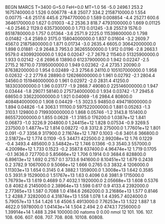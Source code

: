 BEGN
MARCS T=3400 G=5.0 FeH=0.0 MT=1.0
                  56
-5.0 2496.1 253.2 1675740000.0 1.526 0.006778 
-4.8 2507.7 334.2 2158710000.0 1.554 0.00775 
-4.6 2517.6 445.6 2794770000.0 1.589 0.008854 
-4.4 2527.1 600.6 3646170000.0 1.627 0.01003 
-4.2 2536.3 818.7 4793100000.0 1.669 0.01125 
-4.0 2546.2 1129.0 6357300000.0 1.713 0.01245 
-3.8 2557.9 1576.0 8518780000.0 1.757 0.01364 
-3.6 2571.9 2225.0 11539800000.0 1.798 0.01482 
-3.4 2589.0 3175.0 15804000000.0 1.837 0.01604 
-3.2 2609.7 4567.0 21875800000.0 1.871 0.01734 
-3.0 2635.4 6605.0 30642000000.0 1.898 0.01881 
-2.9 2648.3 7953.0 36265500000.0 1.912 0.0196 
-2.8 2663.1 9579.0 43099200000.0 1.924 0.02047 
-2.7 2679.2 11540.0 51325900000.0 1.933 0.02142 
-2.6 2696.6 13890.0 61237900000.0 1.942 0.02247 
-2.5 2715.2 16710.0 73195000000.0 1.949 0.02362 
-2.4 2735.1 20090.0 87638200000.0 1.954 0.02489 
-2.3 2756.6 24110.0 105107000000.0 1.958 0.02632 
-2.2 2779.6 28890.0 126266000000.0 1.961 0.02792 
-2.1 2804.4 34560.0 151946000000.0 1.961 0.02972 
-2.0 2831.4 41250.0 183303000000.0 1.96 0.03177 
-1.9 2868.7 49080.0 225146000000.0 1.947 0.03444 
-1.8 2907.1 58140.0 275734000000.0 1.934 0.03742 
-1.7 2945.6 68650.0 336220000000.0 1.921 0.04069 
-1.6 2984.4 80800.0 408484000000.0 1.908 0.04429 
-1.5 3023.5 94850.0 494718000000.0 1.894 0.04826 
-1.4 3063.1 111100.0 597522000000.0 1.881 0.05263 
-1.3 3103.1 129800.0 719930000000.0 1.868 0.05746 
-1.2 3143.8 151400.0 865572000000.0 1.855 0.0628 
-1.1 3185.0 176200.0 1.0387e+12 1.841 0.06873 
-1.0 3226.9 204800.0 1.24415e+12 1.828 0.07534 
-0.9 3269.5 237500.0 1.4877e+12 1.814 0.08272 
-0.8 3312.8 275000.0 1.77601e+12 1.801 0.091 
-0.7 3356.9 317900.0 2.11674e+12 1.787 0.1003 
-0.6 3401.6 366800.0 2.51872e+12 1.774 0.1109 
-0.5 3447.1 422500.0 2.99208e+12 1.76 0.1229 
-0.4 3493.4 485600.0 3.54842e+12 1.746 0.1366 
-0.3 3540.3 557000.0 4.20098e+12 1.733 0.1523 
-0.2 3587.8 637400.0 4.96474e+12 1.719 0.1705 
-0.1 3636.0 727700.0 5.85666e+12 1.706 0.1914 
0.0 3684.6 828800.0 6.89613e+12 1.692 0.2157 
0.1 3733.6 941600.0 8.10451e+12 1.679 0.2438 
0.2 3782.9 1067000.0 9.5066e+12 1.666 0.2765 
0.3 3832.4 1206000.0 1.11303e+13 1.654 0.3145 
0.4 3882.1 1359000.0 1.3008e+13 1.642 0.3585 
0.5 3931.9 1529000.0 1.51767e+13 1.63 0.4096 
0.6 3981.9 1715000.0 1.76793e+13 1.619 0.4689 
0.7 4032.1 1920000.0 2.05668e+13 1.608 0.5376 
0.8 4082.6 2145000.0 2.38964e+13 1.598 0.617 
0.9 4133.4 2392000.0 2.77365e+13 1.587 0.7088 
1.0 4184.6 2662000.0 3.21686e+13 1.577 0.8146 
1.2 4288.7 3282000.0 4.31874e+13 1.558 1.078 
1.4 4395.7 4024000.0 5.79057e+13 1.54 1.426 
1.6 4506.5 4913000.0 7.76253e+13 1.522 1.887 
1.8 4622.0 5978000.0 1.04143e+14 1.504 2.494 
2.0 4743.1 7256000.0 1.39914e+14 1.488 3.294 
100000.00
natoms              0      0.00
nmol          12
          101.         106.       107.      108.         606.        607.        608.
          707.         708.       808.    10108.       60808.
